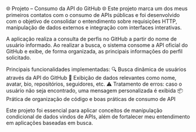 🌐 Projeto – Consumo da API do GitHub 🌐
Este projeto marca um dos meus primeiros contatos com o consumo de APIs públicas e foi desenvolvido com o objetivo de consolidar o entendimento sobre requisições HTTP, manipulação de dados externos e integração com interfaces interativas.

A aplicação realiza a consulta de perfis no GitHub a partir do nome de usuário informado. Ao realizar a busca, o sistema consome a API oficial do GitHub e exibe, de forma organizada, as principais informações do perfil solicitado.

Principais funcionalidades implementadas:
🔍 Busca dinâmica de usuários através da API do GitHub
👤 Exibição de dados relevantes como nome, avatar, bio, repositórios, seguidores, etc.
⚠️ Tratamento de erros: caso o usuário não seja encontrado, uma mensagem personalizada é exibida
📦 Prática de organização de código e boas práticas de consumo de API

Este projeto foi essencial para aplicar conceitos de manipulação condicional de dados vindos de APIs, além de fortalecer meu entendimento em aplicações baseadas em busca.
